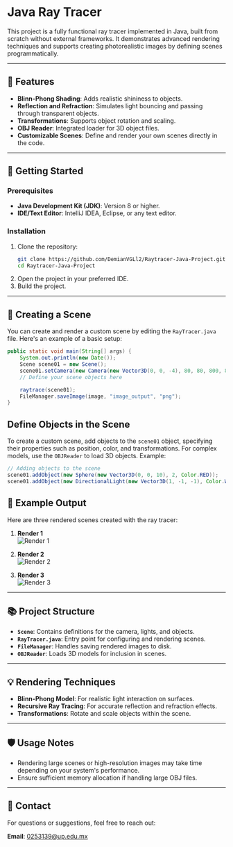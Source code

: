 # Java Ray Tracer

This project is a fully functional ray tracer implemented in Java, built from scratch without external frameworks. It demonstrates advanced rendering techniques and supports creating photorealistic images by defining scenes programmatically.

---

## 🌟 Features

- **Blinn-Phong Shading**: Adds realistic shininess to objects.
- **Reflection and Refraction**: Simulates light bouncing and passing through transparent objects.
- **Transformations**: Supports object rotation and scaling.
- **OBJ Reader**: Integrated loader for 3D object files.
- **Customizable Scenes**: Define and render your own scenes directly in the code.

---

## 🚀 Getting Started

### Prerequisites
- **Java Development Kit (JDK)**: Version 8 or higher.
- **IDE/Text Editor**: IntelliJ IDEA, Eclipse, or any text editor.

### Installation
1. Clone the repository:
    ```bash
    git clone https://github.com/DemianVGLl2/Raytracer-Java-Project.git
    cd Raytracer-Java-Project
    ```
2. Open the project in your preferred IDE.
3. Build the project.

---

## 📐 Creating a Scene

You can create and render a custom scene by editing the `RayTracer.java` file. Here's an example of a basic setup:

```java
public static void main(String[] args) {
    System.out.println(new Date());
    Scene scene01 = new Scene();
    scene01.setCamera(new Camera(new Vector3D(0, 0, -4), 80, 80, 800, 800, 2, 60));
    // Define your scene objects here

    raytrace(scene01);
    FileManager.saveImage(image, "image_output", "png");
}
```
## Define Objects in the Scene

To create a custom scene, add objects to the `scene01` object, specifying their properties such as position, color, and transformations. For complex models, use the `OBJReader` to load 3D objects. Example:

```java
// Adding objects to the scene
scene01.addObject(new Sphere(new Vector3D(0, 0, 10), 2, Color.RED));
scene01.addObject(new DirectionalLight(new Vector3D(1, -1, -1), Color.WHITE, 0.8));
```

## 🎨 Example Output

Here are three rendered scenes created with the ray tracer:

1. **Render 1**  
   ![Render 1](Render/DemiánVelasco_Render01.png)

2. **Render 2**  
   ![Render 2](Render/DemiánVelasco_Render02.png)

3. **Render 3**  
   ![Render 3](Render/DemiánVelasco_Render03.png)

---

## 📚 Project Structure

- **`Scene`**: Contains definitions for the camera, lights, and objects.
- **`RayTracer.java`**: Entry point for configuring and rendering scenes.
- **`FileManager`**: Handles saving rendered images to disk.
- **`OBJReader`**: Loads 3D models for inclusion in scenes.

---

## 💡 Rendering Techniques

- **Blinn-Phong Model**: For realistic light interaction on surfaces.
- **Recursive Ray Tracing**: For accurate reflection and refraction effects.
- **Transformations**: Rotate and scale objects within the scene.

---

## 🛡️ Usage Notes

- Rendering large scenes or high-resolution images may take time depending on your system's performance.
- Ensure sufficient memory allocation if handling large OBJ files.

---

## 📧 Contact

For questions or suggestions, feel free to reach out:

**Email**: 0253139@up.edu.mx
